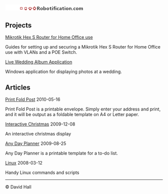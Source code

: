 ![Robotification.com](robotification.png)
---

## Projects

[Mikrotik Hex S Router for Home Office use](https://github.com/hallzhallz/Mikrotik-Hex-S)

Guides for setting up and securing a Mikrotik Hex S Router for Home Office use with VLANs and a POE Switch.

[Live Wedding Album Application](https://github.com/hallzhallz/LiveWeddingAlbum)

Windows application for displaying photos at a wedding.



## Articles

[Print Fold Post](https://hallzhallz.github.io/PrintFoldPost/index.htm)
2010-05-16

Print Fold Post is a printable envelope. Simply enter your address and print, and it will be output as a foldable template on A4 or Letter paper.

[Interactive Christmas](https://hallzhallz.github.io/InteractiveChristmas/index.htm)
2009-12-08

An interactive christmas display

[Any Day Planner](/Any%20Day%20Planner)
2009-08-25

Any Day Planner is a printable template for a to-do list.

[Linux](/Linux)
2008-03-12

Handy Linux commands and scripts

---

&copy; David Hall
